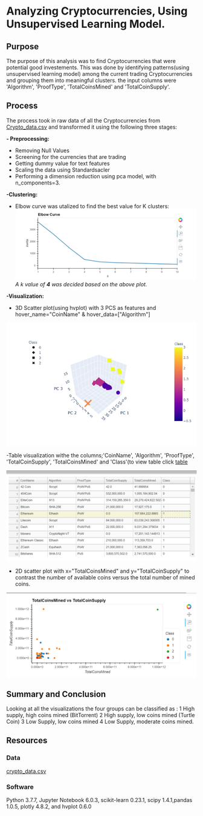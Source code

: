 # Analyzing Cryptocurrencies, Using Unsupervised Learning Model.
## Purpose
The purpose of this analysis was to find Cryptocurrencies that were potential good investements. This was done by identifying patterns(using unsupervised learning model) among the current trading Cryptocurrencies and grouping them into meaningful clusters. the input columns were 'Algorithm',	'ProofType',	'TotalCoinsMined' and 'TotalCoinSupply'.

## Process
The process took in raw data of all the Cryptocurrencies from [Crypto_data.csv](https://github.com/Muzznah/Cryptocurrencies/blob/master/Data/crypto_data.csv) and transformed it using the following three stages:

**- Preprocessing:**
  - Removing Null Values
  - Screening for the currencies that are trading 
  - Getting dummy value for text features
  - Scaling the data using Standardsacler
  - Performing a dimension reduction using pca model, with n_components=3.
  
  **-Clustering:**
  - Elbow curve was utalized to find the best value for K clusters:
  ![](https://github.com/Muzznah/Cryptocurrencies/blob/master/Data/Elbow-Curve.png)
  _A k value of **4** was decided based on the above plot._
  
  **-Visualization:**
  - 3D Scatter plot(using hvplot) with 3 PCS as features and hover_name="CoinName" & hover_data=["Algorithm"] 
 
  ![](https://github.com/Muzznah/Cryptocurrencies/blob/master/Data/newplot-3DPlot.png)
  
  -Table visualization withe the columns;'CoinName', 'Algorithm', 'ProofType', 'TotalCoinSupply', 'TotalCoinsMined' and 'Class'(to view table click [table](https://github.com/Muzznah/Cryptocurrencies/blob/master/Data/cryptocurrencies_by_cluster.csv)
  
  
  ![](https://github.com/Muzznah/Cryptocurrencies/blob/master/Data/table.png)
  
  - 2D scatter plot with x="TotalCoinsMined" and y="TotalCoinSupply" to contrast the number of available coins versus the total number of mined coins.
  
  
  ![](https://github.com/Muzznah/Cryptocurrencies/blob/master/Data/2D-ScatterPlot.png)
  
## Summary and Conclusion
Looking at all the visualizations the four groups can be classified as :
1 High supply, high coins mined (BitTorrent)
2 High supply, low coins mined (Turtle Coin)
3 Low Supply, low coins mined
4 Low Supply, moderate coins mined.

## Resources
### Data
[crypto_data.csv](https://github.com/Muzznah/Cryptocurrencies/blob/master/Data/crypto_data.csv)
### Software
Python 3.7.7, Jupyter Notebook 6.0.3, scikit-learn 0.23.1, scipy 1.4.1,pandas 1.0.5, plotly 4.8.2, and hvplot 0.6.0
